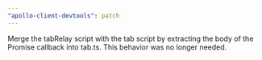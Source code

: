 ```yaml
---
"apollo-client-devtools": patch
---
```


Merge the tabRelay script with the tab script by extracting the body of the Promise callback into tab.ts. This behavior was no longer needed.
